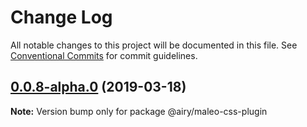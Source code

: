 # Change Log

All notable changes to this project will be documented in this file.
See [Conventional Commits](https://conventionalcommits.org) for commit guidelines.

## [0.0.8-alpha.0](https://github.com/airyrooms/maleo.js/compare/@airy/maleo-css-plugin@0.0.6-canary.50...@airy/maleo-css-plugin@0.0.8-alpha.0) (2019-03-18)

**Note:** Version bump only for package @airy/maleo-css-plugin
